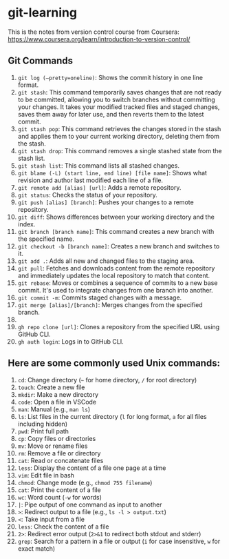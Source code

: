 # git-learning
This is the notes from version control course from Coursera: https://www.coursera.org/learn/introduction-to-version-control/

## Git Commands

1. `git log (—pretty=oneline)`: Shows the commit history in one line format.
2. `git stash`: This command temporarily saves changes that are not ready to be committed, allowing you to switch branches without committing your changes. It takes your modified tracked files and staged changes, saves them away for later use, and then reverts them to the latest commit.
3. `git stash pop`: This command retrieves the changes stored in the stash and applies them to your current working directory, deleting them from the stash.
4. `git stash drop`: This command removes a single stashed state from the stash list.
5. `git stash list`: This command lists all stashed changes.
6. `git blame (-L) (start line, end line) [file name]`: Shows what revision and author last modified each line of a file.
7. `git remote add [alias] [url]`: Adds a remote repository.
8. `git status`: Checks the status of your repository.
9. `git push [alias] [branch]`: Pushes your changes to a remote repository.
10. `git diff`: Shows differences between your working directory and the index.
11. `git branch [branch name]`: This command creates a new branch with the specified name.
12. `git checkout -b [branch name]`: Creates a new branch and switches to it.
13. `git add .`: Adds all new and changed files to the staging area.
14. `git pull`: Fetches and downloads content from the remote repository and immediately updates the local repository to match that content.
15.  `git rebase`: Moves or combines a sequence of commits to a new base commit. It's used to integrate changes from one branch into another.
16.   `git commit -m`: Commits staged changes with a message.
17. `git merge [alias]/[branch]`: Merges changes from the specified branch.
18. 
19. `gh repo clone [url]`: Clones a repository from the specified URL using GitHub CLI.
20. `gh auth login`: Logs in to GitHub CLI.


## Here are some commonly used Unix commands:

1. `cd`: Change directory (`~` for home directory, `/` for root directory)
2. `touch`: Create a new file
3. `mkdir`: Make a new directory
4. `code`: Open a file in VSCode
5. `man`: Manual (e.g., `man ls`)
6. `ls`: List files in the current directory (`l` for long format, `a` for all files including hidden)
7. `pwd`: Print full path
8. `cp`: Copy files or directories
9. `mv`: Move or rename files
10. `rm`: Remove a file or directory
11. `cat`: Read or concatenate files
12. `less`: Display the content of a file one page at a time
13. `vim`: Edit file in bash
14. `chmod`: Change mode (e.g., `chmod 755 filename`)
15. `cat`: Print the content of a file
16. `wc`: Word count (`-w` for words)
17. `|`: Pipe output of one command as input to another
18. `>`: Redirect output to a file (e.g., `ls -l > output.txt`)
19. `<`: Take input from a file
20. `less`: Check the content of a file
21. `2>`: Redirect error output (`2>&1` to redirect both stdout and stderr)
22. `grep`: Search for a pattern in a file or output (`i` for case insensitive, `w` for exact match)
